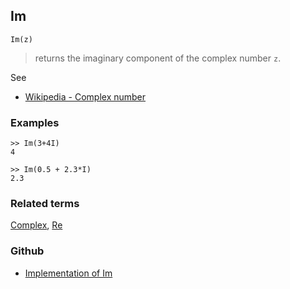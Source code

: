 ## Im

```
Im(z)
```

> returns the imaginary component of the complex number `z`.
 
See
* [Wikipedia - Complex number](https://en.wikipedia.org/wiki/Complex_number)

### Examples

```
>> Im(3+4I)
4

>> Im(0.5 + 2.3*I)
2.3
```

### Related terms 
[Complex](Complex.md), [Re](Re.md)

### Github

* [Implementation of Im](https://github.com/axkr/symja_android_library/blob/master/symja_android_library/matheclipse-core/src/main/java/org/matheclipse/core/builtin/Arithmetic.java#L2205) 
